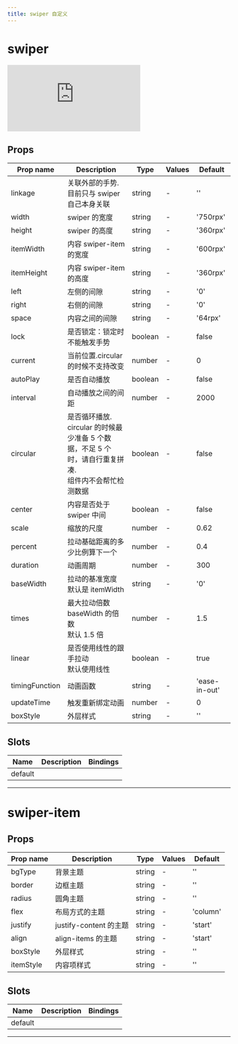 ```yaml
---
title: swiper 自定义
---
```


# swiper

<div class="demo-box">
	<iframe scrolling="auto" frameborder="0" src="https://npro.redou.vip/h5/#/pages/box/swiper" class="demo-box-iframe"></iframe>
</div>

## Props

| Prop name      | Description                                                                                               | Type    | Values | Default       |
| -------------- | --------------------------------------------------------------------------------------------------------- | ------- | ------ | ------------- |
| linkage        | 关联外部的手势.目前只与 swiper 自己本身关联                                                               | string  | -      | ''            |
| width          | swiper 的宽度                                                                                             | string  | -      | '750rpx'      |
| height         | swiper 的高度                                                                                             | string  | -      | '360rpx'      |
| itemWidth      | 内容 swiper-item 的宽度                                                                                   | string  | -      | '600rpx'      |
| itemHeight     | 内容 swiper-item 的高度                                                                                   | string  | -      | '360rpx'      |
| left           | 左侧的间隙                                                                                                | string  | -      | '0'           |
| right          | 右侧的间隙                                                                                                | string  | -      | '0'           |
| space          | 内容之间的间隙                                                                                            | string  | -      | '64rpx'       |
| lock           | 是否锁定：锁定时不能触发手势                                                                              | boolean | -      | false         |
| current        | 当前位置.circular 的时候不支持改变                                                                        | number  | -      | 0             |
| autoPlay       | 是否自动播放                                                                                              | boolean | -      | false         |
| interval       | 自动播放之间的间距                                                                                        | number  | -      | 2000          |
| circular       | 是否循环播放.<br>circular 的时候最少准备 5 个数据，不足 5 个时，请自行重复拼凑.<br>组件内不会帮忙检测数据 | boolean | -      | false         |
| center         | 内容是否处于 swiper 中间                                                                                  | boolean | -      | false         |
| scale          | 缩放的尺度                                                                                                | number  | -      | 0.62          |
| percent        | 拉动基础距离的多少比例算下一个                                                                            | number  | -      | 0.4           |
| duration       | 动画周期                                                                                                  | number  | -      | 300           |
| baseWidth      | 拉动的基准宽度<br>默认是 itemWidth                                                                        | string  | -      | '0'           |
| times          | 最大拉动倍数<br>baseWidth 的倍数<br>默认 1.5 倍                                                           | number  | -      | 1.5           |
| linear         | 是否使用线性的跟手拉动<br>默认使用线性                                                                    | boolean | -      | true          |
| timingFunction | 动画函数                                                                                                  | string  | -      | 'ease-in-out' |
| updateTime     | 触发重新绑定动画                                                                                          | number  | -      | 0             |
| boxStyle       | 外层样式                                                                                                  | string  | -      | ''            |

## Slots

| Name    | Description | Bindings |
| ------- | ----------- | -------- |
| default |             |          |

---

# swiper-item

## Props

| Prop name | Description            | Type   | Values | Default  |
| --------- | ---------------------- | ------ | ------ | -------- |
| bgType    | 背景主题               | string | -      | ''       |
| border    | 边框主题               | string | -      | ''       |
| radius    | 圆角主题               | string | -      | ''       |
| flex      | 布局方式的主题         | string | -      | 'column' |
| justify   | justify-content 的主题 | string | -      | 'start'  |
| align     | align-items 的主题     | string | -      | 'start'  |
| boxStyle  | 外层样式               | string | -      | ''       |
| itemStyle | 内容项样式             | string | -      | ''       |

## Slots

| Name    | Description | Bindings |
| ------- | ----------- | -------- |
| default |             |          |

---

